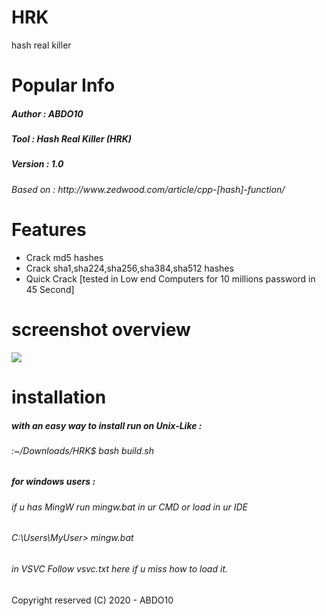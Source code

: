 # HRK
hash real killer 

# Popular Info 
<h5> Author : ABDO10 </h5> 
<h5> Tool : Hash Real Killer (HRK) </h5>
<h5> Version : 1.0 </h5>
<h6> Based on : http://www.zedwood.com/article/cpp-[hash]-function/ </h6>

# Features
* Crack md5 hashes
* Crack sha1,sha224,sha256,sha384,sha512 hashes 
* Quick Crack [tested in Low end Computers for 10 millions password in 45 Second]
# screenshot overview 

<img src="https://i.imgur.com/yiZXIjE.png">

# installation 
<h5> with an easy way to install run on Unix-Like : </h5> 
<h6> :~/Downloads/HRK$ bash build.sh </h6>
<div> <div>
<h5> for windows users : </h5>
<h6> if u has MingW run  mingw.bat in ur CMD or load in ur IDE </h6>
 <h6>C:\Users\MyUser> mingw.bat</h6>
<h6> in VSVC  Follow vsvc.txt here if u miss how to load it.</h6>
<div>
<div> 
<div>
  <h7> Copyright reserved (C) 2020 - ABDO10 </h7> 
